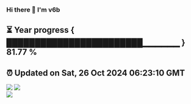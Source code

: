 ### Hi there 👋  I'm v6b  
⏳ Year progress { ████████████████████████▁▁▁▁▁▁ } 81.77 %
---
⏰ Updated on Sat, 26 Oct 2024 06:23:10 GMT
---
![](https://github-readme-stats.vercel.app/api?username=v6b&bg_color=30,e96443,904e95&title_color=fff&text_color=fff&layout=compact)
![](https://github-readme-stats.vercel.app/api/top-langs/?username=v6b&layout=compact&bg_color=30,e96443,904e95&title_color=fff&text_color=fff)  
![](https://gcore.jsdelivr.net/gh/v6b/v6b@main/assets/github-contribution-grid-snake.svg)

